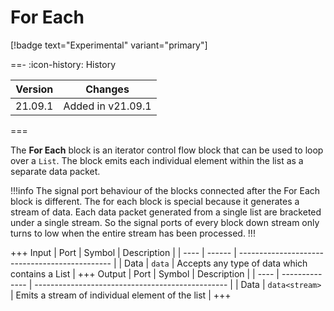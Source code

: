 # For Each

[!badge text="Experimental" variant="primary"]

==- :icon-history: History

| Version | Changes           |
| ------- | ----------------- |
| 21.09.1 | Added in v21.09.1 |

===

The **For Each** block is an iterator control flow block that can be used to loop over a `List`. The block emits each individual element within the list as a separate data packet.

!!!info
The signal port behaviour of the blocks connected after the For Each block is different. The for each block is special because it generates a stream of data. Each data packet generated from a single list are bracketed under a single stream. So the signal ports of every block down stream only turns to low when the entire stream has been processed.
!!!

+++ Input
| Port | Symbol | Description                                    |
| ---- | ------ | ---------------------------------------------- |
| Data | `data` | Accepts any type of data which contains a List |
+++ Output
| Port | Symbol         | Description                                      |
| ---- | -------------- | ------------------------------------------------ |
| Data | `data<stream>` | Emits a stream of individual element of the list |
+++




